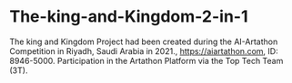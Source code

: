 # The-king-and-Kingdom-2-in-1
The king and Kingdom Project had been created during the AI-Artathon Competition in Riyadh, Saudi Arabia in 2021., https://aiartathon.com, ID: 8946-5000.
Participation in the Artathon Platform via the Top Tech Team (3T).
